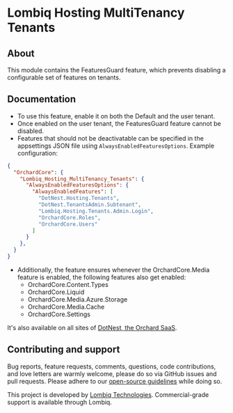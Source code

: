 # Lombiq Hosting MultiTenancy Tenants


## About

This module contains the FeaturesGuard feature, which prevents disabling a configurable set of features on tenants.


## Documentation

- To use this feature, enable it on both the Default and the user tenant.
- Once enabled on the user tenant, the FeaturesGuard feature cannot be disabled.
- Features that should not be deactivatable can be specified in the appsettings JSON file using `AlwaysEnabledFeaturesOptions`. Example configuration:
```json
{
  "OrchardCore": {
    "Lombiq_Hosting_MultiTenancy_Tenants": {
      "AlwaysEnabledFeaturesOptions": {
        "AlwaysEnabledFeatures": [
          "DotNest.Hosting.Tenants",
          "DotNest.TenantsAdmin.Subtenant",
          "Lombiq.Hosting.Tenants.Admin.Login",
          "OrchardCore.Roles",
          "OrchardCore.Users"
        ]
      }
    },
  }
}
```
- Additionally, the feature ensures whenever the OrchardCore.Media feature is enabled, the following features also get enabled:
	- OrchardCore.Content.Types
	- OrchardCore.Liquid
	- OrchardCore.Media.Azure.Storage
	- OrchardCore.Media.Cache
	- OrchardCore.Settings

It's also available on all sites of [DotNest, the Orchard SaaS](https://dotnest.com/).

## Contributing and support

Bug reports, feature requests, comments, questions, code contributions, and love letters are warmly welcome, please do so via GitHub issues and pull requests. Please adhere to our [open-source guidelines](https://lombiq.com/open-source-guidelines) while doing so.

This project is developed by [Lombiq Technologies](https://lombiq.com/). Commercial-grade support is available through Lombiq.
